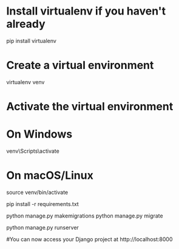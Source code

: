 # Install virtualenv if you haven't already
pip install virtualenv

# Create a virtual environment
virtualenv venv

# Activate the virtual environment
# On Windows
venv\Scripts\activate
# On macOS/Linux
source venv/bin/activate


pip install -r requirements.txt

python manage.py makemigrations
python manage.py migrate

python manage.py runserver

#You can now access your Django project at http://localhost:8000
